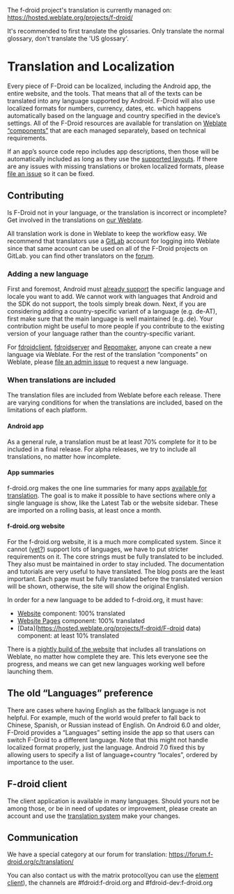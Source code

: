The f-droid project's translation is currently managed on:
https://hosted.weblate.org/projects/f-droid/

It's recommended to first translate the glossaries. Only translate the normal glossary, don't translate the 'US glossary'.


# Translation and Localization

Every piece of F-Droid can be localized, including the Android app, the entire website, and the tools. That means that all of the texts can be translated into any language supported by Android. F-Droid will also use localized formats for numbers, currency, dates, etc. which happens automatically based on the language and country specified in the device’s settings. All of the F-Droid resources are available for translation on [Weblate “components”](https://hosted.weblate.org/projects/f-droid/) that are each managed separately, based on technical requirements.

If an app’s source code repo includes app descriptions, then those will be automatically included as long as they use the [supported layouts](https://f-droid.org/en/docs/All_About_Descriptions_Graphics_and_Screenshots). If there are any issues with missing translations or broken localized formats, please [file an issue](https://gitlab.com/groups/fdroid/issues) so it can be fixed.

## Contributing

Is F-Droid not in your language, or the translation is incorrect or incomplete? Get involved in the translations on [our Weblate](https://hosted.weblate.org/projects/f-droid/).

All translation work is done in Weblate to keep the workflow easy. We recommend that translators use a [GitLab](https://gitlab.com/) account for logging into Weblate since that same account can be used on all of the F-Droid projects on GitLab. you can find other translators on the [forum](https://forum.f-droid.org/c/translation).

### Adding a new language

First and foremost, Android must [already support](https://android.googlesource.com/platform/frameworks/base/+/master/core/res/res/values/locale_config.xml) the specific language and locale you want to add. We cannot work with languages that Android and the SDK do not support, the tools simply break down. Next, if you are considering adding a country-specific variant of a language (e.g. de-AT), first make sure that the main language is well maintained (e.g. de). Your contribution might be useful to more people if you contribute to the existing version of your language rather than the country-specific variant.

For [fdroidclient](https://hosted.weblate.org/projects/f-droid/f-droid/), [fdroidserver](https://hosted.weblate.org/projects/f-droid/fdroidserver/) and [Repomaker](https://hosted.weblate.org/projects/f-droid/repomaker/), anyone can create a new language via Weblate. For the rest of the translation “components” on Weblate, please [file an admin issue](https://gitlab.com/fdroid/admin/issues) to request a new language.

### When translations are included

The translation files are included from Weblate before each release. There are varying conditions for when the translations are included, based on the limitations of each platform.

#### Android app

As a general rule, a translation must be at least 70% complete for it to be included in a final release. For alpha releases, we try to include all translations, no matter how incomplete.

#### App summaries

f-droid.org makes the one line summaries for many apps [available for translation](https://hosted.weblate.org/projects/f-droid/fdroiddata/). The goal is to make it possible to have sections where only a single language is show, like the Latest Tab or the website sidebar. These are imported on a rolling basis, at least once a month.

#### f-droid.org website

For the f-droid.org website, it is a much more complicated system. Since it cannot ([yet?](https://gitlab.com/fdroid/fdroid-website/-/milestones/6)) support lots of languages, we have to put stricter requirements on it. The core strings must be fully translated to be included. They also must be maintained in order to stay included. The documentation and tutorials are very useful to have translated. The blog posts are the least important. Each page must be fully translated before the translated version will be shown, otherwise, the site will show the original English.

In order for a new language to be added to f-droid.org, it must have:

- [Website](https://hosted.weblate.org/projects/f-droid/website) component: 100% translated
- [Website Pages](https://hosted.weblate.org/projects/f-droid/website-pages) component: 100% translated
- [Data](https://hosted.weblate.org/projects/f-droid/F-droid data) component: at least 10% translated

There is a [nightly build of the website](https://staging.f-droid.org/) that includes all translations on Weblate, no matter how complete they are. This lets everyone see the progress, and means we can get new languages working well before launching them.

## The old “Languages” preference

There are cases where having English as the fallback language is not helpful. For example, much of the world would prefer to fall back to Chinese, Spanish, or Russian instead of English. On Android 6.0 and older, F-Droid provides a “Languages” setting inside the app so that users can switch F-Droid to a different language. Note that this might not handle localized format properly, just the language. Android 7.0 fixed this by allowing users to specify a list of language+country “locales”, ordered by importance to the user.


## F-droid client
The client application is available in many languages. Should yours not be among those, or be in need of updates or improvement, please create an account and use the [translation system](https://hosted.weblate.org/projects/f-droid/) make your changes.

## Communication
We have a special category at our forum for translation:
https://forum.f-droid.org/c/translation/

You can also contact us with the matrix protocol(you can use the [element client](https://element.io)), the channels are #fdroid:f-droid.org and #fdroid-dev:f-droid.org